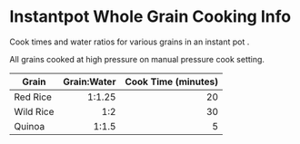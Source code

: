 # Instantpot Whole Grain Cooking Info
Cook times and water ratios for various grains in an instant pot .

All grains cooked at high pressure on manual pressure cook setting. 

| Grain | Grain:Water | Cook Time (minutes) |
| ---- | ---: | ---: |
| Red Rice    | 1:1.25 | 20 |
| Wild Rice   | 1:2 | 30 |
| Quinoa      | 1:1.5 | 5 |

